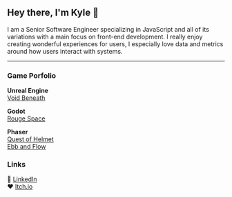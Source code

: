 ## Hey there, I'm Kyle 👋
I am a Senior Software Engineer specializing in JavaScript and all of its variations with a main focus on front-end development. I really enjoy creating wonderful experiences for users, I especially love data and metrics around how users interact with systems.

---
### Game Porfolio 
**Unreal Engine**  
[Void Beneath](https://voidbeneath.itch.io/voidbeneath)  

**Godot**  
[Rouge Space](https://github.com/MrOpperman/rogue-space/)  

**Phaser**  
[Quest of Helmet](https://kayoh.itch.io/helmet)  
[Ebb and Flow](https://github.com/MrOpperman/ebb-flow)


### Links
👔 [LinkedIn](https://www.linkedin.com/in/kyle-opperman/)  
♥️ [Itch.io](https://mropperman.itch.io)

<!--
**MrOpperman/MrOpperman** is a ✨ _special_ ✨ repository because its `README.md` (this file) appears on your GitHub profile.

Here are some ideas to get you started:

- 👯 I’m looking to collaborate on ...
- 🤔 I’m looking for help with ...
- 💬 Ask me about ...
- 😄 Pronouns: ...
- ⚡ Fun fact: ...
-->
